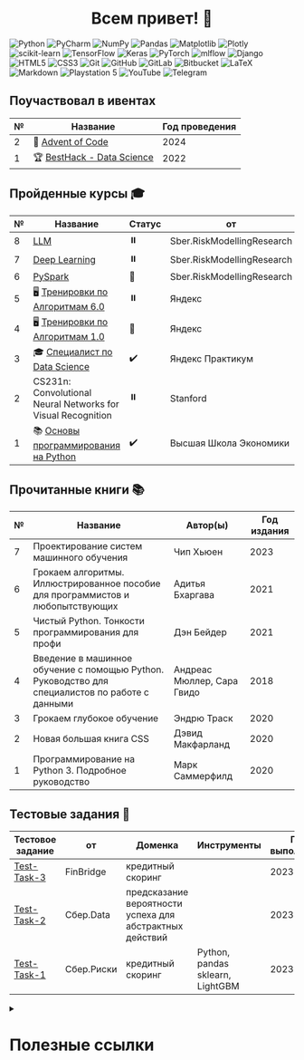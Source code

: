 <h1 align="center">Всем привет! 👋</h1>

![Python](https://img.shields.io/badge/python-3670A0?style=for-the-badge&logo=python&logoColor=ffdd54)
![PyCharm](https://img.shields.io/badge/pycharm-143?style=for-the-badge&logo=pycharm&logoColor=black&color=black&labelColor=green)
![NumPy](https://img.shields.io/badge/numpy-%23013243.svg?style=for-the-badge&logo=numpy&logoColor=white)
![Pandas](https://img.shields.io/badge/pandas-%23150458.svg?style=for-the-badge&logo=pandas&logoColor=white)
![Matplotlib](https://img.shields.io/badge/Matplotlib-%23ffffff.svg?style=for-the-badge&logo=Matplotlib&logoColor=black)
![Plotly](https://img.shields.io/badge/Plotly-%233F4F75.svg?style=for-the-badge&logo=plotly&logoColor=white)
![scikit-learn](https://img.shields.io/badge/scikit--learn-%23F7931E.svg?style=for-the-badge&logo=scikit-learn&logoColor=white)
![TensorFlow](https://img.shields.io/badge/TensorFlow-%23FF6F00.svg?style=for-the-badge&logo=TensorFlow&logoColor=white)
![Keras](https://img.shields.io/badge/Keras-%23D00000.svg?style=for-the-badge&logo=Keras&logoColor=white)
![PyTorch](https://img.shields.io/badge/PyTorch-%23EE4C2C.svg?style=for-the-badge&logo=PyTorch&logoColor=white)
![mlflow](https://img.shields.io/badge/mlflow-%23d9ead3.svg?style=for-the-badge&logo=numpy&logoColor=blue)
![Django](https://img.shields.io/badge/django-%23092E20.svg?style=for-the-badge&logo=django&logoColor=white)
![HTML5](https://img.shields.io/badge/html5-%23E34F26.svg?style=for-the-badge&logo=html5&logoColor=white)
![CSS3](https://img.shields.io/badge/css3-%231572B6.svg?style=for-the-badge&logo=css3&logoColor=white)
![Git](https://img.shields.io/badge/git-%23F05033.svg?style=for-the-badge&logo=git&logoColor=white)
![GitHub](https://img.shields.io/badge/github-%23121011.svg?style=for-the-badge&logo=github&logoColor=white)
![GitLab](https://img.shields.io/badge/gitlab-%23181717.svg?style=for-the-badge&logo=gitlab&logoColor=white)
![Bitbucket](https://img.shields.io/badge/bitbucket-%230047B3.svg?style=for-the-badge&logo=bitbucket&logoColor=white)
![LaTeX](https://img.shields.io/badge/latex-%23008080.svg?style=for-the-badge&logo=latex&logoColor=white)
![Markdown](https://img.shields.io/badge/markdown-%23000000.svg?style=for-the-badge&logo=markdown&logoColor=white)
![Playstation 5](https://img.shields.io/badge/Playstation%205-003791?style=for-the-badge&logo=playstation-5&logoColor=white)
![YouTube](https://img.shields.io/badge/YouTube-%23FF0000.svg?style=for-the-badge&logo=YouTube&logoColor=white)
![Telegram](https://img.shields.io/badge/Telegram-2CA5E0?style=for-the-badge&logo=telegram&logoColor=white)


## Поучаствовал в ивентах
| № | Название                                                                                | Год проведения |
|---|-----------------------------------------------------------------------------------------|----------------|
| 2 | 🎄 [Advent of Code](https://github.com/mikhailmartin/AdventOfCode2024)                  | 2024           |
| 1 | 🏆 [BestHack - Data Science](https://github.com/mikhailmartin/BestHack2022-DataScience) | 2022           |


## Пройденные курсы 🎓
| № | Название                                                                                                       | Статус | от                         |
|---|----------------------------------------------------------------------------------------------------------------|--------|----------------------------|
| 8 | [LLM](https://github.com/mikhailmartin/RiskModellingResearch-LLM)                                              | ⏸️     | Sber.RiskModellingResearch |
| 7 | [Deep Learning](https://github.com/mikhailmartin/RiskModellingResearch-DeepLearning)                           | ⏸️     | Sber.RiskModellingResearch |
| 6 | [PySpark](https://github.com/mikhailmartin/RiskModellingResearch-PySpark)                                      | 🔄     | Sber.RiskModellingResearch |
| 5 | 🖥 [Тренировки по Алгоритмам 6.0](https://github.com/mikhailmartin/Yandex-AlgorithmTraining6.0)                | ⏸️     | Яндекс                     |
| 4 | 🖥 [Тренировки по Алгоритмам 1.0](https://github.com/mikhailmartin/Yandex-AlgorithmTraining1.0)                | 🔄     | Яндекс                     |
| 3 | 🎓 [Специалист по Data Science](https://github.com/mikhailmartin/YandexPracticum)                              | ✔️     | Яндекс Практикум           |
| 2 | CS231n: Convolutional Neural Networks for Visual Recognition                                                   | ⏸️     | Stanford                   |
| 1 | 📚 [Основы программирования на Python](https://github.com/mikhailmartin/Coursera-Programming-Basics-in-Python) | ✔️     | Высшая Школа Экономики     |


## Прочитанные книги 📚
| № | Название                                                                                        | Автор(ы)                   | Год издания |
|---|-------------------------------------------------------------------------------------------------|----------------------------|-------------|
| 7 | Проектирование систем машинного обучения                                                        | Чип Хьюен                  | 2023        |
| 6 | Грокаем алгоритмы. Иллюстрированное пособие для программистов и любопытствующих                 | Адитья Бхаргава            | 2021        |
| 5 | Чистый Python. Тонкости программирования для профи                                              | Дэн Бейдер                 | 2021        |
| 4 | Введение в машинное обучение с помощью Python. Руководство для специалистов по работе с данными | Андреас Мюллер, Сара Гвидо | 2018        |
| 3 | Грокаем глубокое обучение                                                                       | Эндрю Траск                | 2020        |
| 2 | Новая большая книга CSS                                                                         | Дэвид Макфарланд           | 2020        |
| 1 | Программирование на Python 3. Подробное руководство                                             | Марк Саммерфилд            | 2020        |


## Тестовые задания 📝
| Тестовое задание                                            | от         | Доменка                                                  | Инструменты                      | Год выполнения |
|-------------------------------------------------------------|------------|----------------------------------------------------------|----------------------------------|----------------|
| [Test-Task-3](https://github.com/mikhailmartin/Test-Task-3) | FinBridge  | кредитный скоринг                                        |                                  | 2023           |
| [Test-Task-2](https://github.com/mikhailmartin/Test-Task-2) | Сбер.Data  | предсказание вероятности успеха для абстрактных действий |                                  | 2023           |
| [Test-Task-1](https://github.com/mikhailmartin/Test-Task-1) | Сбер.Риски | кредитный скоринг                                        | Python, pandas sklearn, LightGBM | 2023           |

<details>

<summary><h1>Полезные ссылки</h1></summary>

## База
- [Учебник по машинному обучению](https://academy.yandex.ru/handbook/ml)
- [ODS](https://ods.ai/)
- [CS231n: Convolutional Neural Networks for Visual Recognition](https://cs231n.github.io/)

## Классический ML

### Линейные модели
- [Введение в GLM: что это такое и как всё становится хуже | Вебинар | karpov.courses](https://www.youtube.com/watch?v=1-ADJNE1WNc)

## Рекомендашки
- [Рекомендательные системы: проблемы и методы решения. Часть 1](https://habr.com/ru/companies/prequel/articles/567648/)
- [Рекомендательные системы: проблемы и методы решения. Часть 2](https://habr.com/ru/companies/prequel/articles/573880/)

## Кредитный скоринг
### GlowByte
- [ML и DS оттенки кредитного риск-менеджмента](https://habr.com/ru/companies/glowbyte/articles/519382/)
- [ML и DS оттенки кредитного риск-менеджмента | Компоненты](https://habr.com/ru/companies/glowbyte/articles/524150/)
- [ML и DS оттенки кредитного риск-менеджмента | EAD или деньги в дефолте](https://habr.com/ru/companies/glowbyte/articles/534610/)
- [ML и DS оттенки кредитного риск-менеджмента | LGD, или Жизнь после дефолта](https://habr.com/ru/companies/glowbyte/articles/552452/)
### Альфа-Банк
- [Нейросетевой подход к кредитному скорингу на данных кредитных историй](https://habr.com/ru/companies/alfa/articles/680346/)
- [Нейросетевой подход к моделированию карточных транзакций](https://habr.com/ru/companies/alfa/articles/551130/)
### Точка
- [Как мы строили самую большую модель кредитного скоринга в сегменте МСБ](https://habr.com/ru/companies/tochka/articles/696226/)

## Статистика
- [Как сравнивать распределения. От визуализации до статистических тестов](https://habr.com/ru/companies/skillfactory/articles/674880/)
- [Типичные распределения вероятности: шпаргалка data scientist-а](https://habr.com/ru/articles/331060/)

## Визуализация
- [50 оттенков matplotlib — The Master Plots (с полным кодом на Python)](https://habr.com/ru/articles/468295/)
- [Построение графиков в Python при помощи Matplotlib](https://python-scripts.com/matplotlib)
- [Постер «Графики, которые убеждают всех»](https://www.notion.so/6c5ae8ceb8b5411e907c93c9b5e6a44e)
- [The Python Graph Gallery](https://www.python-graph-gallery.com/)
- [The Data Visualisation Catalogue](https://datavizcatalogue.com/)
- [Подбор цветов для палитры визуализации данных](https://habr.com/ru/companies/bimeister/articles/785272/)
- [Искусство создания понятных графиков](https://habr.com/ru/companies/ruvds/articles/776672/)

## Интерпретация моделей
- [Интерпретация моделей и диагностика сдвига данных: LIME, SHAP и Shapley Flow](https://habr.com/ru/companies/ods/articles/599573/)

## Пропуски в данных
- [Обработка пропусков в данных](https://loginom.ru/blog/missing)

## Дисбаланс классов
- [Дисбаланс классов](https://alexanderdyakonov.wordpress.com/2021/05/27/imbalance/)

## Pandas
- [Подробное руководство по группировке и агрегированию с помощью pandas](https://dfedorov.spb.ru/pandas/Подробное%20руководство%20по%20группировке%20и%20агрегированию%20с%20помощью%20pandas.html)
- [Понимание функции transform в Pandas](https://dfedorov.spb.ru/pandas/Понимание%20функции%20transform%20в%20Pandas.html)
- [шпаргалка по pandas](https://github.com/pandas-dev/pandas/blob/main/doc/cheatsheet/Pandas_Cheat_Sheet.pdf)

## SQL
- [Документация PostgreSQL с полным списком оконных функций](https://postgrespro.ru/docs/postgresql/9.5/functions-window)
- [SQL Style Guide](https://www.sqlstyle.guide/ru/)

</details>
